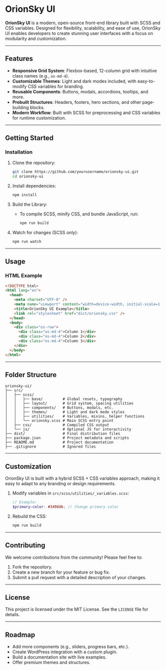 # OrionSky UI

**OrionSky UI** is a modern, open-source front-end library built with SCSS and CSS variables. Designed for flexibility, scalability, and ease of use, OrionSky UI enables developers to create stunning user interfaces with a focus on modularity and customization.

---

## **Features**

- **Responsive Grid System**: Flexbox-based, 12-column grid with intuitive class names (e.g., `os-md-4`).
- **Customizable Themes**: Light and dark modes included, with easy-to-modify CSS variables for branding.
- **Reusable Components**: Buttons, modals, accordions, tooltips, and more.
- **Prebuilt Structures**: Headers, footers, hero sections, and other page-building blocks.
- **Modern Workflow**: Built with SCSS for preprocessing and CSS variables for runtime customization.

---

## **Getting Started**

### **Installation**

1. Clone the repository:

   ```bash
   git clone https://github.com/yourusername/orionsky-ui.git
   cd orionsky-ui
   ```

2. Install dependencies:

   ```bash
   npm install
   ```

3. Build the Library:

   - To compile SCSS, minify CSS, and bundle JavaScript, run:
     ```bash
     npm run build
     ```

4. Watch for changes (SCSS only):
   ```bash
   npm run watch
   ```

---

## **Usage**

### **HTML Example**

```html
<!DOCTYPE html>
<html lang="en">
  <head>
    <meta charset="UTF-8" />
    <meta name="viewport" content="width=device-width, initial-scale=1.0" />
    <title>OrionSky UI Example</title>
    <link rel="stylesheet" href="dist/orionsky.css" />
  </head>
  <body>
    <div class="os-row">
      <div class="os-md-4">Column 1</div>
      <div class="os-md-4">Column 2</div>
      <div class="os-md-4">Column 3</div>
    </div>
  </body>
</html>
```

---

## **Folder Structure**

```plaintext
orionsky-ui/
├── src/
│   ├── scss/
│   │   ├── base/         # Global resets, typography
│   │   ├── layout/       # Grid system, spacing utilities
│   │   ├── components/   # Buttons, modals, etc.
│   │   ├── themes/       # Light and dark mode styles
│   │   ├── utilities/    # Variables, mixins, helper functions
│   │   └── orionsky.scss # Main SCSS entry point
│   ├── css/              # Compiled CSS output
│   └── js/               # Optional JS for interactivity
├── dist/                 # Final distribution files
├── package.json          # Project metadata and scripts
├── README.md             # Project documentation
├── .gitignore            # Ignored files
```

---

## **Customization**

OrionSky UI is built with a hybrid SCSS + CSS variables approach, making it easy to adapt to any branding or design requirements.

1. Modify variables in `src/scss/utilities/_variables.scss`:

   ```scss
   // Example:
   $primary-color: #3498db; // Change primary color
   ```

2. Rebuild the CSS:
   ```bash
   npm run build
   ```

---

## **Contributing**

We welcome contributions from the community! Please feel free to:

1. Fork the repository.
2. Create a new branch for your feature or bug fix.
3. Submit a pull request with a detailed description of your changes.

---

## **License**

This project is licensed under the MIT License. See the `LICENSE` file for details.

---

## **Roadmap**

- Add more components (e.g., sliders, progress bars, etc.).
- Create WordPress integration with a custom plugin.
- Build a documentation site with live examples.
- Offer premium themes and structures.
